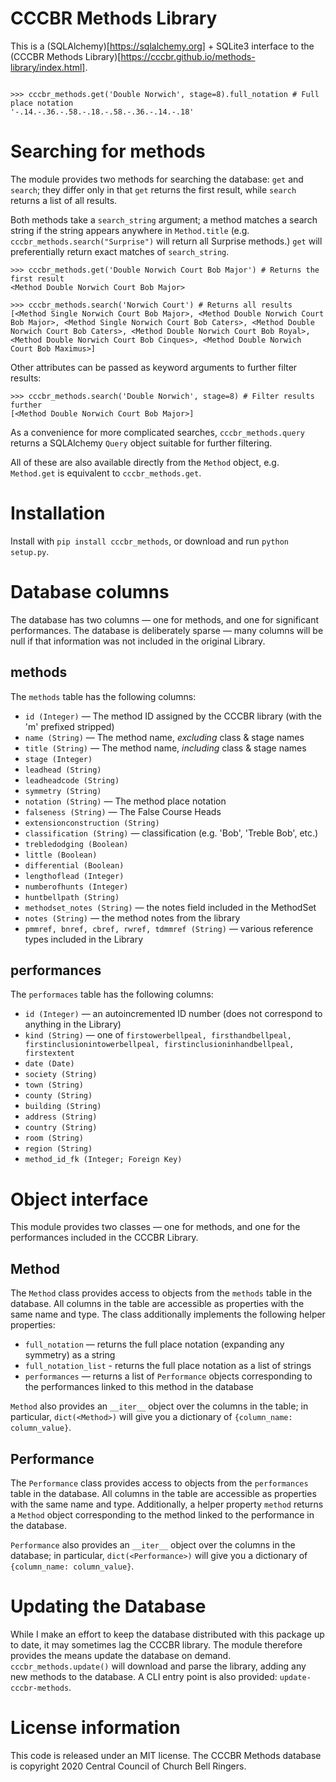 # CCCBR Methods Library

This is a (SQLAlchemy)[https://sqlalchemy.org] + SQLite3 interface to the (CCCBR Methods Library)[https://cccbr.github.io/methods-library/index.html].

```

>>> cccbr_methods.get('Double Norwich', stage=8).full_notation # Full place notation
'-.14.-.36.-.58.-.18.-.58.-.36.-.14.-.18'

```

# Searching for methods

The module provides two methods for searching the database: `get` and `search`; they differ only in that `get` returns the first result, while `search` returns a list of all results.

Both methods take a `search_string` argument; a method matches a search string if the string appears anywhere in `Method.title` (e.g. `cccbr_methods.search("Surprise")` will return all Surprise methods.) `get` will preferentially return exact matches of `search_string`.

```
>>> cccbr_methods.get('Double Norwich Court Bob Major') # Returns the first result
<Method Double Norwich Court Bob Major>

>>> cccbr_methods.search('Norwich Court') # Returns all results
[<Method Single Norwich Court Bob Major>, <Method Double Norwich Court Bob Major>, <Method Single Norwich Court Bob Caters>, <Method Double Norwich Court Bob Caters>, <Method Double Norwich Court Bob Royal>, <Method Double Norwich Court Bob Cinques>, <Method Double Norwich Court Bob Maximus>]

```

Other attributes can be passed as keyword arguments to further filter results:

```
>>> cccbr_methods.search('Double Norwich', stage=8) # Filter results further
[<Method Double Norwich Court Bob Major>]

```

As a convenience for more complicated searches, `cccbr_methods.query` returns a SQLAlchemy `Query` object suitable for further filtering.

All of these are also available directly from the `Method` object, e.g. `Method.get` is equivalent to `cccbr_methods.get`.

# Installation

Install with `pip install cccbr_methods`, or download and run `python setup.py`.

# Database columns

The database has two columns — one for methods, and one for significant performances. The database is deliberately sparse — many columns will be null if that information was not included in the original Library.

## methods

The `methods` table has the following columns:
- `id (Integer)` — The method ID assigned by the CCCBR library (with the 'm' prefixed stripped)
- `name (String)` — The method name, _excluding_ class & stage names
- `title (String)` — The method name, _including_ class & stage names
- `stage (Integer)`
- `leadhead (String)`
- `leadheadcode (String)`
- `symmetry (String)`
- `notation (String)` — The method place notation
- `falseness (String)` — The False Course Heads
- `extensionconstruction (String)`
- `classification (String)` — classification (e.g. 'Bob', 'Treble Bob', etc.)
- `trebledodging (Boolean)`
- `little (Boolean)`
- `differential (Boolean)`
- `lengthoflead (Integer)`
- `numberofhunts (Integer)`
- `huntbellpath (String)`
- `methodset_notes (String)` — the notes field included in the MethodSet
- `notes (String)` — the method notes from the library
- `pmmref, bnref, cbref, rwref, tdmmref (String)` — various reference types included in the Library

## performances

The `performaces` table has the following columns:
- `id (Integer)` — an autoincremented ID number (does not correspond to anything in the Library)
- `kind (String)` — one of `firstowerbellpeal, firsthandbellpeal, firstinclusionintowerbellpeal, firstinclusioninhandbellpeal, firstextent`
- `date (Date)`
- `society (String)`
- `town (String)`
- `county (String)`
- `building (String)`
- `address (String)`
- `country (String)`
- `room (String)`
- `region (String)`
- `method_id_fk (Integer; Foreign Key)`

# Object interface

This module provides two classes — one for methods, and one for the performances included in the CCCBR Library.

## Method

The `Method` class provides access to objects from the `methods` table in the database. All columns in the table are accessible as properties with the same name and type. The class additionally implements the following helper properties:

- `full_notation` — returns the full place notation (expanding any symmetry) as a string
- `full_notation_list` - returns the full place notation as a list of strings
- `performances` — returns a list of `Performance` objects corresponding to the performances linked to this method in the database

`Method` also provides an `__iter__` object over the columns in the table; in particular, `dict(<Method>)` will give you a dictionary of `{column_name: column_value}`.

## Performance

The `Performance` class provides access to objects from the `performances` table in the database. All columns in the table are accessible as properties with the same name and type. Additionally, a helper property `method` returns a `Method` object corresponding to the method linked to the performance in the database.

`Performance` also provides an `__iter__` object over the columns in the database; in particular, `dict(<Performance>)` will give you a dictionary of `{column_name: column_value}`.

# Updating the Database

While I make an effort to keep the database distributed with this package up to date, it may sometimes lag the CCCBR library. The module therefore provides the means update the database on demand. `cccbr_methods.update()` will download and parse the library, adding any new methods to the database. A CLI entry point is also provided: `update-cccbr-methods`.


# License information

This code is released under an MIT license. The CCCBR Methods database is copyright 2020 Central Council of Church Bell Ringers.
